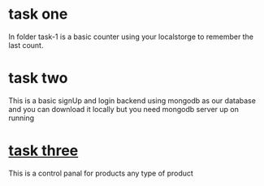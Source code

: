 # task one
<p>In folder task-1 is a basic counter using your localstorge to remember the last count. </p>

# task two
<p>This is a basic signUp and login backend using mongodb as our database and you can download it locally but you need mongodb server up on running</p>

# <a href="https://github.com/mahmoudAcm/js-run-win/tree/master/apps/task-3">task three</a>
<p>This is a control panal for products any type of product</p>
